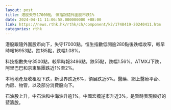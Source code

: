 ```yaml
---
layout: post
title: 港股失守17000點　恒指跟隨外圍股市跌1%
date: 2024-04-11 11:06:58.000000000 +08:00
link: https://news.rthk.hk/rthk/ch/component/k2/1748419-20240411.htm
categories: rthk
---
```


港股跟隨外圍股市向下，失守17000點。恒生指數低開逾280點後跌幅收窄，較早時報16953點，跌185點，跌幅1.08%。

科技指數失守3500點，較早時報3496點，跌55點，跌幅1.56%。ATMXJ下跌，阿里巴巴和京東集團跌近1%至2%。

本地地產及收租股下跌，新世界跌近6%，領展跌近5%。醫藥、網上醫療平台、內房、物管，以及部分消費股向下。

石油股上升，中石油和中海油升逾1%。中國宏橋逆市升近3%，是暫時表現較好的藍籌股。
